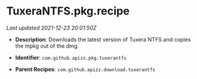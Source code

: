 # TuxeraNTFS.pkg.recipe

_Last updated 2021-12-23 20:01:50Z_

- **Description**: Downloads the latest version of Tuxera NTFS and copies the mpkg out of the dmg.

- **Identifier**: `com.github.apizz.pkg.tuxerantfs`

- **Parent Recipes**: `com.github.apizz.download.tuxerantfs`
